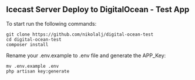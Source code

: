 ## Icecast Server Deploy to DigitalOcean - Test App

To start run the following commands:

```
git clone https://github.com/nikolalj/digital-ocean-test
cd digital-ocean-test
composer install
```

Rename your .env.example to .env file and generate the APP_Key:

```
mv .env.example .env
php artisan key:generate
```
